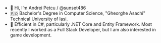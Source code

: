 - 👋 Hi, I’m Andrei Petcu / @sunset486
- 🇷🇴 Bachelor's Degree in Computer Science, "Gheorghe Asachi" Technical University of Iasi.
- 👀 Efficient in C#, particularly .NET Core and Entity Framework. Most recently I worked as a Full Stack Developer, but I am also interested in game development.

<!---
sunset486/sunset486 is a ✨ special ✨ repository because its `README.md` (this file) appears on your GitHub profile.
You can click the Preview link to take a look at your changes.
--->
